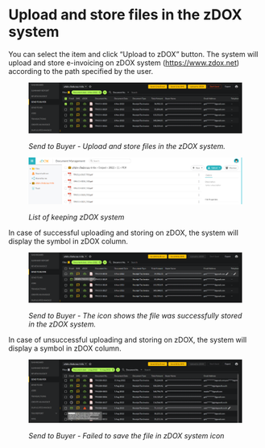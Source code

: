 # Upload and store files in the zDOX system

You can select the item and click “Upload to zDOX” button. The system will upload and store e-invoicing on zDOX system (https://www.zdox.net) according to the path specified by the user.

<figure><img src="../../.gitbook/assets/image (100).png" alt=""><figcaption><p><em>Send to Buyer - Upload and store files in the zDOX system.</em></p></figcaption></figure>

<figure><img src="../../.gitbook/assets/image (102).png" alt=""><figcaption><p><em>List of keeping zDOX system</em></p></figcaption></figure>

In case of successful uploading and storing on zDOX, the system will display the symbol in zDOX column.

<figure><img src="../../.gitbook/assets/image (88) (2).png" alt=""><figcaption><p><em>Send to Buyer - The icon shows the file was successfully stored in the zDOX system.</em></p></figcaption></figure>

In case of unsuccessful uploading and storing on zDOX, the system will display a symbol in zDOX column.

<figure><img src="../../.gitbook/assets/image (71) (2).png" alt=""><figcaption><p><em>Send to Buyer - Failed to save the file in zDOX system icon</em></p></figcaption></figure>
